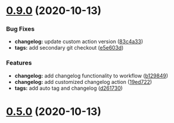 # [0.9.0](https://github.com/bsord/sonny/compare/0.7.0...0.9.0) (2020-10-13)


### Bug Fixes

* **changelog:** update custom action version ([83c4a33](https://github.com/bsord/sonny/commit/83c4a331e24133d75575dc07dee05d4c35614f7f))
* **tags:** add secondary git checkout ([e5e603d](https://github.com/bsord/sonny/commit/e5e603da9ca7d825caa85f4596d73f2f150f0268))


### Features

* **changelog:** add changelog functionality to workflow ([b129849](https://github.com/bsord/sonny/commit/b129849a874e9ff37e908dd8e3fbd58c1a82a482))
* **changelog:** add customized changelog action ([19ed722](https://github.com/bsord/sonny/commit/19ed7229d8c285b8d57c37c7ac4582b3728deb56))
* **tags:** add auto tag and changelog ([d261730](https://github.com/bsord/sonny/commit/d2617304fe531a3f668c56624f5c76609055b29a))



# [0.5.0](https://github.com/bsord/sonny/compare/0.4.0...0.5.0) (2020-10-13)



